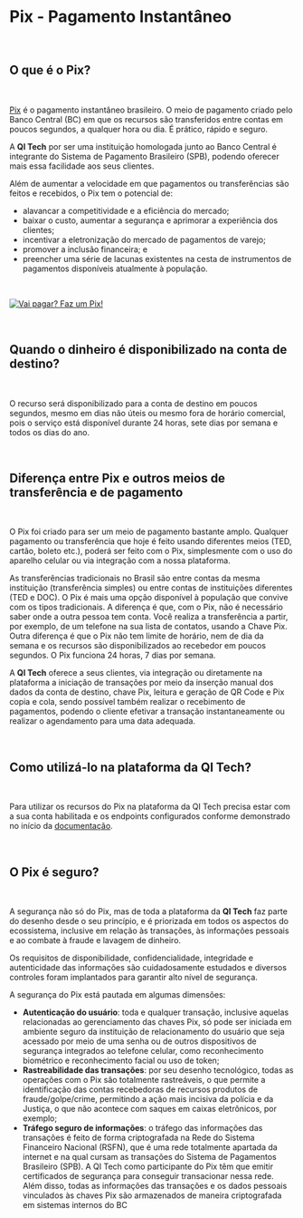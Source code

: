 # Pix - Pagamento Instantâneo

<br>

## O que é o Pix?
<br>

[Pix](https://www.bcb.gov.br/estabilidadefinanceira/pix) é o pagamento instantâneo brasileiro. O meio de pagamento criado pelo Banco Central (BC) em que os recursos são transferidos entre contas em poucos segundos, a qualquer hora ou dia. É prático, rápido e seguro. 

A **QI Tech** por ser uma instituição homologada junto ao Banco Central é integrante do Sistema de Pagamento
Brasileiro (SPB), podendo oferecer mais essa facilidade aos seus clientes.

Além de aumentar a velocidade em que pagamentos ou transferências são feitos e recebidos, o Pix tem o potencial de:

 - alavancar a competitividade e a eficiência do mercado;
 - baixar o custo, aumentar a segurança e aprimorar a experiência dos clientes;
 - incentivar a eletronização do mercado de pagamentos de varejo;
 - promover a inclusão financeira; e
 - preencher uma série de lacunas existentes na cesta de instrumentos de pagamentos disponíveis atualmente à população.

<br> 

[![Vai pagar? Faz um Pix!](https://img.youtube.com/vi/ar-ynWFzEGs/sddefault.jpg)](https://www.youtube.com/watch?v=ar-ynWFzEGs&feature=emb_imp_woyt)

<br>

## Quando o dinheiro é disponibilizado na conta de destino?
<br>

O recurso será disponibilizado para a conta de destino em poucos segundos, 
mesmo em dias não úteis ou mesmo fora de horário comercial, pois o serviço está disponível durante 24 horas, sete dias por semana e todos os dias do ano.


<br>

## Diferença entre Pix e outros meios de transferência e de pagamento
<br>

O Pix foi criado para ser um meio de pagamento bastante amplo. 
Qualquer pagamento ou transferência que hoje é feito usando diferentes meios
(TED, cartão, boleto etc.), poderá ser feito com o Pix, 
simplesmente com o uso do aparelho celular ou via integração com a nossa plataforma.

As transferências tradicionais no Brasil são entre contas da mesma instituição 
(transferência simples) ou entre contas de instituições diferentes (TED e DOC). 
O Pix é mais uma opção disponível à população que convive com os tipos tradicionais. 
A diferença é que, com o Pix, não é necessário saber onde a outra pessoa tem conta. 
Você realiza a transferência a partir, por exemplo, de um telefone na sua lista de contatos, 
usando a Chave Pix. Outra diferença é que o Pix não tem limite de horário, nem de dia da 
semana e os recursos são disponibilizados ao recebedor em poucos segundos. 
O Pix funciona 24 horas, 7 dias por semana.

 A **QI Tech** oferece a seus clientes, via integração ou diretamente na plataforma 
 a iniciação de transações por meio da inserção manual dos dados da conta de destino, 
 chave Pix, leitura e geração de QR Code e Pix copia e cola, 
 sendo possível também realizar o recebimento de pagamentos, podendo o cliente
 efetivar a transação instantaneamente ou realizar o agendamento para uma data adequada.

<br>

## Como utilizá-lo na plataforma da QI Tech?
<br>

Para utilizar os recursos do Pix na plataforma da QI Tech precisa estar com a sua conta habilitada e os endpoints configurados conforme demonstrado no início da [documentação](?file=0111).

<br>

## O Pix é seguro?

<br>

A segurança não só do Pix, mas de toda a plataforma da **QI Tech** faz parte do desenho desde o seu princípio, e é priorizada 
em todos os aspectos do ecossistema, inclusive em relação às transações, às informações pessoais e ao combate à fraude e 
lavagem de dinheiro. 

Os requisitos de disponibilidade, confidencialidade, integridade e autenticidade das informações são cuidadosamente 
estudados e diversos controles foram implantados para garantir alto nível de segurança.

A segurança do Pix está pautada em algumas dimensões:


 - **Autenticação do usuário**: toda e qualquer transação, inclusive aquelas relacionadas ao gerenciamento das chaves Pix, 
só pode ser iniciada em ambiente seguro da instituição de relacionamento do usuário que seja acessado por meio de 
uma senha ou de outros dispositivos de segurança integrados ao telefone celular, como reconhecimento biométrico e 
reconhecimento facial ou uso de token;
 - **Rastreabilidade das transações**: por seu desenho tecnológico, todas as operações com o Pix são totalmente rastreáveis, 
o que permite a identificação das contas recebedoras de recursos produtos de fraude/golpe/crime, permitindo a ação mais 
incisiva da polícia e da Justiça, o que não acontece com saques em caixas eletrônicos, por exemplo;
 - **Tráfego seguro de informações**: o tráfego das informações das transações é feito de forma criptografada na 
Rede do Sistema Financeiro Nacional (RSFN), que é uma rede totalmente apartada da internet e 
na qual cursam as transações do Sistema de Pagamentos Brasileiro (SPB). A QI Tech como participante do Pix têm que 
emitir certificados de segurança para conseguir transacionar nessa rede. Além disso, todas as informações das 
transações e os dados pessoais vinculados às chaves Pix são armazenados de maneira criptografada em sistemas internos do BC


<br>